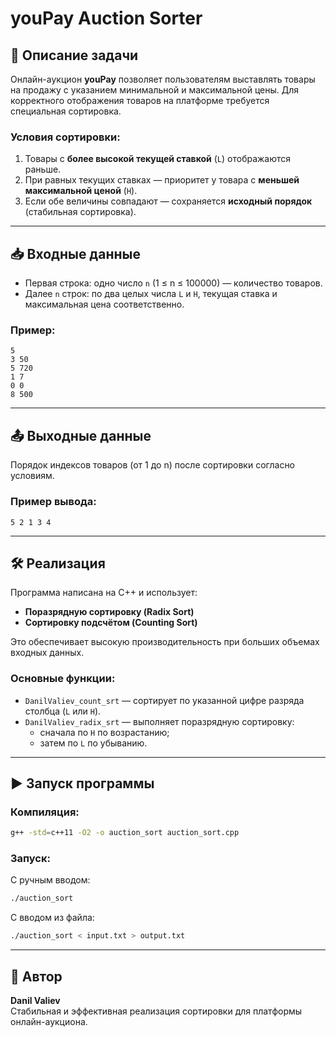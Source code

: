 # youPay Auction Sorter

## 🧾 Описание задачи

Онлайн-аукцион **youPay** позволяет пользователям выставлять товары на продажу с указанием минимальной и максимальной цены. Для корректного отображения товаров на платформе требуется специальная сортировка.

### Условия сортировки:
1. Товары с **более высокой текущей ставкой** (`L`) отображаются раньше.
2. При равных текущих ставках — приоритет у товара с **меньшей максимальной ценой** (`H`).
3. Если обе величины совпадают — сохраняется **исходный порядок** (стабильная сортировка).

---

## 📥 Входные данные

- Первая строка: одно число `n` (1 ≤ n ≤ 100000) — количество товаров.
- Далее `n` строк: по два целых числа `L` и `H`, текущая ставка и максимальная цена соответственно.

### Пример:

```text
5
3 50
5 720
1 7
0 0
8 500
```

---

## 📤 Выходные данные

Порядок индексов товаров (от 1 до n) после сортировки согласно условиям.

### Пример вывода:

```text
5 2 1 3 4
```

---

## 🛠 Реализация

Программа написана на C++ и использует:
- **Поразрядную сортировку (Radix Sort)**
- **Сортировку подсчётом (Counting Sort)**

Это обеспечивает высокую производительность при больших объемах входных данных.

### Основные функции:
- `DanilValiev_count_srt` — сортирует по указанной цифре разряда столбца (`L` или `H`).
- `DanilValiev_radix_srt` — выполняет поразрядную сортировку:
  - сначала по `H` по возрастанию;
  - затем по `L` по убыванию.

---

## ▶️ Запуск программы

### Компиляция:

```bash
g++ -std=c++11 -O2 -o auction_sort auction_sort.cpp
```

### Запуск:

С ручным вводом:
```bash
./auction_sort
```

С вводом из файла:
```bash
./auction_sort < input.txt > output.txt
```

---

## 📄 Автор

**Danil Valiev**  
Стабильная и эффективная реализация сортировки для платформы онлайн-аукциона.
